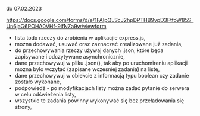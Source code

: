 do 07.02.2023

https://docs.google.com/forms/d/e/1FAIpQLScJ2hpDPTHB9vpD3FtfoW85S_Un6jaG6POHA0VHf-9lfNZa9w/viewform

- lista todo rzeczy do zrobienia w aplikacjie express.js,
- można dodawać, usuwać oraz zaznaczać zrealizowane już zadania,
- do przechowywania rzeczy używaj danych .json, które będa zapisywane i odczytywane asynchronicznie,
- dane przechowywuj w pliku .json(), tak aby po uruchomireniu aplikacji można było wczytać (zapisane wcześniej zadania) na listę,
- dane przechowywuj w obiekcie z informacją typu boolean czy zadanie zostało wykonane,
- podpowiedź - po modyfikacjach listy można zadać pytanie do serwera w celu odświeżenia listy,
- wszystkie te zadania powinny wykonywać się bez przeładowania się strony,
